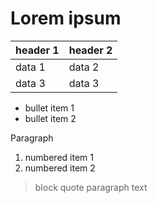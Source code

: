 # Lorem ipsum

| header 1 | header 2 |
|----------|----------|
| data 1   | data 2   |
| data 3   | data 3   |

* bullet item 1
* bullet item 2

Paragraph

1. numbered item 1
2. numbered item 2

> block quote
> paragraph text
